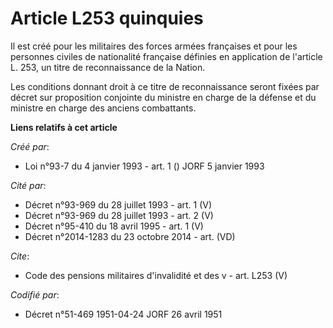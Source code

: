 # Article L253 quinquies

Il est créé pour les militaires des forces armées françaises et pour les personnes civiles de nationalité française définies
en application de l'article L. 253, un titre de reconnaissance de la Nation.

Les conditions donnant droit à ce titre de reconnaissance seront fixées par décret sur proposition conjointe du ministre en
charge de la défense et du ministre en charge des anciens combattants.

**Liens relatifs à cet article**

_Créé par_:

  - Loi n°93-7 du 4 janvier 1993 - art. 1 () JORF 5 janvier 1993

_Cité par_:

  - Décret n°93-969 du 28 juillet 1993 - art. 1 (V)
  - Décret n°93-969 du 28 juillet 1993 - art. 2 (V)
  - Décret n°95-410 du 18 avril 1995 - art. 1 (V)
  - Décret n°2014-1283 du 23 octobre 2014 - art. (VD)

_Cite_:

  - Code des pensions militaires d'invalidité et des v - art. L253 (V)

_Codifié par_:

  - Décret n°51-469 1951-04-24 JORF 26 avril 1951
